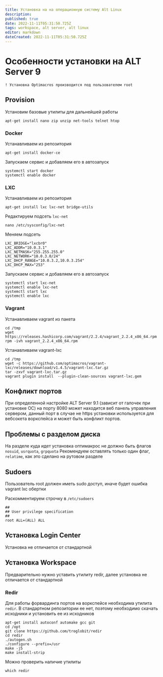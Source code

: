 ```yaml
---
title: Установка на на операционную систему Alt Linux
description: 
published: true
date: 2022-11-11T05:31:50.725Z
tags: workspace, alt server, alt linux
editor: markdown
dateCreated: 2022-11-11T05:31:50.725Z
---
```


# Особенности установки на ALT Server 9

`! Установка Optimacros производится под пользователем root`

## Provision

Установим базовые утилиты для дальнейшей работы

```
apt-get install nano zip unzip net-tools telnet htop
```

### Docker

Устанавливаем из репозитория

```
apt-get install docker-ce
```

Запускаем сервис и добавляем его в автозапуск

```
systemctl start docker
systemctl enable docker
```

### LXC

Устанавливаем из репозитория

```
apt-get install lxc lxc-net bridge-utils
```

Редактируем подсеть `lxc-net`

```
nano /etc/sysconfig/lxc-net
```

Меняем подсеть

```
LXC_BRIDGE="lxcbr0"
LXC_ADDR="10.0.3.1"
LXC_NETMASK="255.255.255.0"
LXC_NETWORK="10.0.3.0/24"
LXC_DHCP_RANGE="10.0.3.2,10.0.3.254"
LXC_DHCP_MAX="253"
```

Запускаем сервис и добавляем его в автозапуск

```
systemctl start lxc-net
systemctl enable lxc-net
systemctl start lxc
systemctl enable lxc
```


### Vagrant

Устанавливаем vagrant из пакета

```
cd /tmp
wget https://releases.hashicorp.com/vagrant/2.2.4/vagrant_2.2.4_x86_64.rpm
rpm -ivh vagrant_2.2.4_x86_64.rpm
```

Устанавливаем vagrant-lxc

```
cd /tmp
wget -c https://github.com/optimacros/vagrant-lxc/releases/download/v1.4.5/vagrant-lxc.tar.gz
tar -zxvf vagrant-lxc.tar.gz
vagrant plugin install  --plugin-clean-sources vagrant-lxc.gem
```

## Конфликт портов

При определенной настройке ALT Server 9.1 (зависит от галочек при установке ОС) на порту 8080 может находится веб панель управления сервером,
данный порт в случае не https установки используется для вебсокета воркспейса и может быть конфликт портов.

## Проблемы с разделом диска

На разделе куда идет установка оптимакрос не должно быть флагов `nosuid`, `usrquota`, `grpquota`
Рекомендуем оставлять только один флаг, `relatime`, как это сделано на рутовом разделе

## Sudoers

Пользователь root должен иметь sudo доступ, иначе будет ошибка vagrant lxc обертки

Раскомментируем строчку в  `/etc/sudoers`

```
##
## User privilege specification
##
root ALL=(ALL) ALL
```

## Установка Login Center

Установка не отличается от стандартной

## Установка Workspace

Предварительно нужно уставить утилиту redir, далее установка не отличается от стандартной

### Redir

Для работы форвардинга портов на воркспейсе необходима утилита `redir`.
В стандартном репозитории ее нет, поэтому необходимо скачать
исходники и установить ее из исходников

```
apt-get install autoconf automake gcc git
cd /opt
git clone https://github.com/troglobit/redir
cd redir
./autogen.sh
./configure --prefix=/usr
make -j5
make install-strip
```

Можно проверить наличие утилиты
```
which redir
```